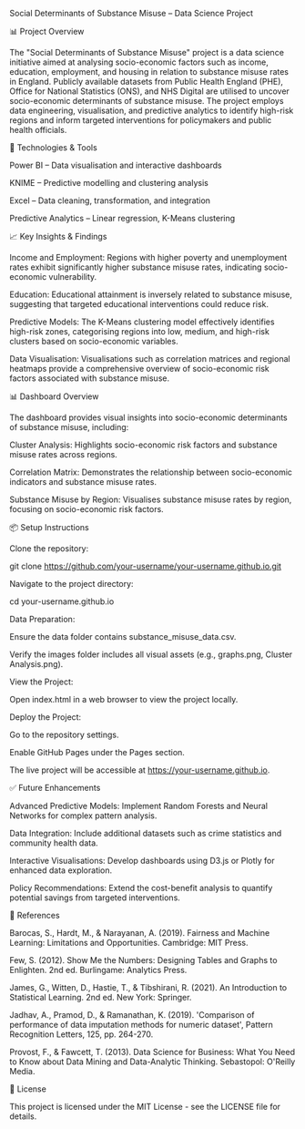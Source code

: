 Social Determinants of Substance Misuse – Data Science Project

📊 Project Overview

The "Social Determinants of Substance Misuse" project is a data science initiative aimed at analysing socio-economic factors such as income, education, employment, and housing in relation to substance misuse rates in England. Publicly available datasets from Public Health England (PHE), Office for National Statistics (ONS), and NHS Digital are utilised to uncover socio-economic determinants of substance misuse. The project employs data engineering, visualisation, and predictive analytics to identify high-risk regions and inform targeted interventions for policymakers and public health officials.

🚀 Technologies & Tools

Power BI – Data visualisation and interactive dashboards

KNIME – Predictive modelling and clustering analysis

Excel – Data cleaning, transformation, and integration

Predictive Analytics – Linear regression, K-Means clustering

📈 Key Insights & Findings

Income and Employment: Regions with higher poverty and unemployment rates exhibit significantly higher substance misuse rates, indicating socio-economic vulnerability.

Education: Educational attainment is inversely related to substance misuse, suggesting that targeted educational interventions could reduce risk.

Predictive Models: The K-Means clustering model effectively identifies high-risk zones, categorising regions into low, medium, and high-risk clusters based on socio-economic variables.

Data Visualisation: Visualisations such as correlation matrices and regional heatmaps provide a comprehensive overview of socio-economic risk factors associated with substance misuse.

📊 Dashboard Overview

The dashboard provides visual insights into socio-economic determinants of substance misuse, including:

Cluster Analysis: Highlights socio-economic risk factors and substance misuse rates across regions.



Correlation Matrix: Demonstrates the relationship between socio-economic indicators and substance misuse rates.



Substance Misuse by Region: Visualises substance misuse rates by region, focusing on socio-economic risk factors.



📦 Setup Instructions

Clone the repository:

git clone https://github.com/your-username/your-username.github.io.git

Navigate to the project directory:

cd your-username.github.io

Data Preparation:

Ensure the data folder contains substance_misuse_data.csv.

Verify the images folder includes all visual assets (e.g., graphs.png, Cluster Analysis.png).

View the Project:

Open index.html in a web browser to view the project locally.

Deploy the Project:

Go to the repository settings.

Enable GitHub Pages under the Pages section.

The live project will be accessible at https://your-username.github.io.

✅ Future Enhancements

Advanced Predictive Models: Implement Random Forests and Neural Networks for complex pattern analysis.

Data Integration: Include additional datasets such as crime statistics and community health data.

Interactive Visualisations: Develop dashboards using D3.js or Plotly for enhanced data exploration.

Policy Recommendations: Extend the cost-benefit analysis to quantify potential savings from targeted interventions.

📝 References

Barocas, S., Hardt, M., & Narayanan, A. (2019). Fairness and Machine Learning: Limitations and Opportunities. Cambridge: MIT Press.

Few, S. (2012). Show Me the Numbers: Designing Tables and Graphs to Enlighten. 2nd ed. Burlingame: Analytics Press.

James, G., Witten, D., Hastie, T., & Tibshirani, R. (2021). An Introduction to Statistical Learning. 2nd ed. New York: Springer.

Jadhav, A., Pramod, D., & Ramanathan, K. (2019). 'Comparison of performance of data imputation methods for numeric dataset', Pattern Recognition Letters, 125, pp. 264-270.

Provost, F., & Fawcett, T. (2013). Data Science for Business: What You Need to Know about Data Mining and Data-Analytic Thinking. Sebastopol: O'Reilly Media.

📜 License

This project is licensed under the MIT License - see the LICENSE file for details.

